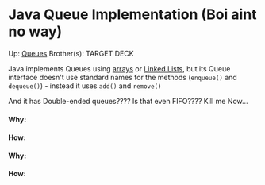 # Java Queue Implementation (Boi aint no way)

Up: [Queues](queues)
Brother(s):
TARGET DECK

Java implements Queues using [arrays](arrays) or [Linked Lists](linked_lists), but its Queue interface doesn't use standard names for the methods (`enqueue()` and `dequeue()`) - instead it uses `add()` and `remove()`

And it has Double-ended queues???? Is that even FIFO???? Kill me Now...
 



































#### Why:
#### How:








































#### Why:
#### How:









